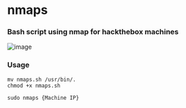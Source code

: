 # nmaps

### Bash script using nmap for hackthebox machines

![image](https://user-images.githubusercontent.com/80868159/164272768-c2c13d4f-a7d4-4aee-87f4-0a7c076c2efc.png)


### Usage

```
mv nmaps.sh /usr/bin/.
chmod +x nmaps.sh
```

```
sudo nmaps {Machine IP}
```
